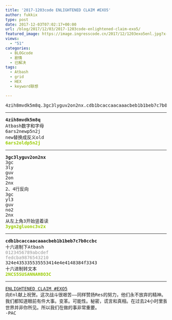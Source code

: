 ```yaml
---
title: '2017-1203code ENLIGHTENED CLAIM #EXO5'
author: fukkix
type: post
date: 2017-12-03T07:02:17+00:00
url: /blog/2017/12/03/2017-1203code-enlightened-claim-exo5/
featured_image: https://image.ingresscode.cn/2017/12/1203exo5enl.jpg?x-oss-process=image/resize,m_fill,w_700,h_220
views:
  - "51"
categories:
  - BLOGcode
  - 剧情
  - 已解决
tags:
  - Atbash
  - grid
  - HEX
  - keyword联想

---
```

<pre>4zih8mvdk5m8q.3gc3lyguv2on2nx.cdb1bcaccaacaaacbeb1b1beb7c7b0ccbc<!--more--></pre>

* * *

<pre><strong>4zih8mvdk5m8q
</strong>Atbash数字和字母
6ars2newp5n2j
new替换成反义old
<span style="color: #99cc00;"><strong>6ars2oldp5n2j</strong></span></pre>

* * *

<pre><strong>3gc3lyguv2on2nx
</strong>3gc
3ly
guv
2on
2nx
2、4行反向
3gc
yl3
guv
no2
2nx
从左上角3开始竖着读<strong>
<span style="color: #99cc00;">3ygn2gluonc3v2x</span></strong></pre>

* * *

<pre><strong>cdb1bcaccaacaaacbeb1b1beb7c7b0ccbc
</strong>十六进制下Atbash
<span style="color: #999999;">0123456789abcdef</span>
<span style="color: #999999;">fedcba9876543210</span>
324e435335535553414e4e4148384f3343
十六进制转文本<strong>
<span style="color: #99cc00;">2NCS5SUSANNAH8O3C</span></strong></pre>

* * *

<pre><a href="http://investigate.ingress.com/2017/12/03/enlightened-claim-exo5/">ENLIGHTENED CLAIM #EXO5</a>
向Enl献上祝贺。这次战斗很艰苦——同样赞扬Res的努力，他们永不放弃的精神。
我们都知道眼前有件大事。变革。可能性。秘密，谎言和真相。在过去24小时里我一直在整合所有事——我怀疑接下来的几个星期都会忙于拼合曾经遇到过的重大难题。
世界并非你所见。所以我们在做的事非常重要。
-PAC</pre>